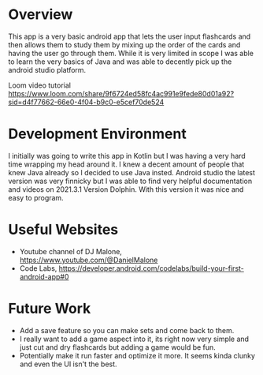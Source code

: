 # Overview

This app is a very basic android app that lets the user input flashcards and then allows them to study them by mixing up the order of the cards and having the user go through them. While it is very limited in scope
I was able to learn the very basics of Java and was able to decently pick up the android studio platform. 

Loom video tutorial   https://www.loom.com/share/9f6724ed58fc4ac991e9fede80d01a92?sid=d4f77662-66e0-4f04-b9c0-e5cef70de524

# Development Environment

I initially was going to write this app in Kotlin but I was having a very hard time wrapping my head around it. I knew a decent amount of people that knew Java already so I decided to use Java insted.
Android studio the latest version was very finnicky but I was able to find very helpful documentation and videos on 2021.3.1 Version Dolphin. With this version it was nice and easy to program. 

# Useful Websites

* Youtube channel of DJ Malone,  https://www.youtube.com/@DanielMalone
* Code Labs,  https://developer.android.com/codelabs/build-your-first-android-app#0

# Future Work

* Add a save feature so you can make sets and come back to them.
* I really want to add a game aspect into it, its right now very simple and just cut and dry flashcards but adding a game would be fun. 
* Potentially make it run faster and optimize it more. It seems kinda clunky and even the UI isn't the best.
